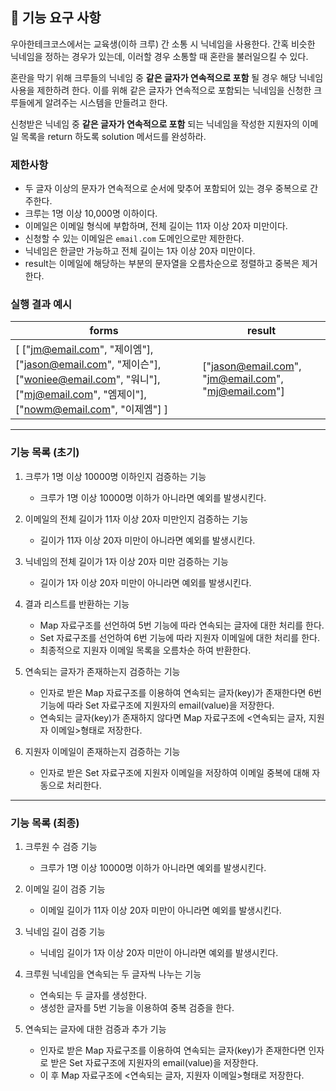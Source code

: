 ## 🚀 기능 요구 사항

우아한테크코스에서는 교육생(이하 크루) 간 소통 시 닉네임을 사용한다. 간혹 비슷한 닉네임을 정하는 경우가 있는데, 이러할 경우 소통할 때 혼란을 불러일으킬 수 있다.

혼란을 막기 위해 크루들의 닉네임 중 **같은 글자가 연속적으로 포함** 될 경우 해당 닉네임 사용을 제한하려 한다. 이를 위해 같은 글자가 연속적으로 포함되는 닉네임을 신청한 크루들에게 알려주는 시스템을 만들려고 한다.


신청받은 닉네임 중 **같은 글자가 연속적으로 포함** 되는 닉네임을 작성한 지원자의 이메일 목록을 return 하도록 solution 메서드를 완성하라.

### 제한사항

- 두 글자 이상의 문자가 연속적으로 순서에 맞추어 포함되어 있는 경우 중복으로 간주한다.
- 크루는 1명 이상 10,000명 이하이다.
- 이메일은 이메일 형식에 부합하며, 전체 길이는 11자 이상 20자 미만이다.
- 신청할 수 있는 이메일은 `email.com` 도메인으로만 제한한다.
- 닉네임은 한글만 가능하고 전체 길이는 1자 이상 20자 미만이다.
- result는 이메일에 해당하는 부분의 문자열을 오름차순으로 정렬하고 중복은 제거한다.

### 실행 결과 예시

| forms | result |
| --- | --- |
| [ ["jm@email.com", "제이엠"], ["jason@email.com", "제이슨"], ["woniee@email.com", "워니"], ["mj@email.com", "엠제이"], ["nowm@email.com", "이제엠"] ] | ["jason@email.com", "jm@email.com", "mj@email.com"] |

---

### 기능 목록 (초기)

1. 크루가 1명 이상 10000명 이하인지 검증하는 기능
    - 크루가 1명 이상 10000명 이하가 아니라면 예외를 발생시킨다.


2. 이메일의 전체 길이가 11자 이상 20자 미만인지 검증하는 기능
    - 길이가 11자 이상 20자 미만이 아니라면 예외를 발생시킨다.


3. 닉네임의 전체 길이가 1자 이상 20자 미만 검증하는 기능
    - 길이가 1자 이상 20자 미만이 아니라면 예외를 발생시킨다.


4. 결과 리스트를 반환하는 기능
    - Map 자료구조를 선언하여 5번 기능에 따라 연속되는 글자에 대한 처리를 한다.
    - Set 자료구조를 선언하여 6번 기능에 따라 지원자 이메일에 대한 처리를 한다.
    - 최종적으로 지원자 이메일 목록을 오름차순 하여 반환한다.


5. 연속되는 글자가 존재하는지 검증하는 기능
    - 인자로 받은 Map 자료구조를 이용하여 연속되는 글자(key)가 존재한다면 6번 기능에 따라 Set 자료구조에 지원자의 email(value)을 저장한다.
    - 연속되는 글자(key)가 존재하지 않다면 Map 자료구조에 <연속되는 글자, 지원자 이메일>형태로 저장한다.


6. 지원자 이메일이 존재하는지 검증하는 기능
    - 인자로 받은 Set 자료구조에 지원자 이메일을 저장하여 이메일 중복에 대해 자동으로 처리한다.

---

### 기능 목록 (최종)

1. 크루원 수 검증 기능
   - 크루가 1명 이상 10000명 이하가 아니라면 예외를 발생시킨다.


2. 이메일 길이 검증 기능
   - 이메일 길이가 11자 이상 20자 미만이 아니라면 예외를 발생시킨다.


3. 닉네임 길이 검증 기능
   - 닉네임 길이가 1자 이상 20자 미만이 아니라면 예외를 발생시킨다.


4. 크루원 닉네임을 연속되는 두 글자씩 나누는 기능
   - 연속되는 두 글자를 생성한다.
   - 생성한 글자를 5번 기능을 이용하여 중복 검증을 한다.


5. 연속되는 글자에 대한 검증과 추가 기능
   - 인자로 받은 Map 자료구조를 이용하여 연속되는 글자(key)가 존재한다면 인자로 받은 Set 자료구조에 지원자의 email(value)을 저장한다.
   - 이 후 Map 자료구조에 <연속되는 글자, 지원자 이메일>형태로 저장한다.